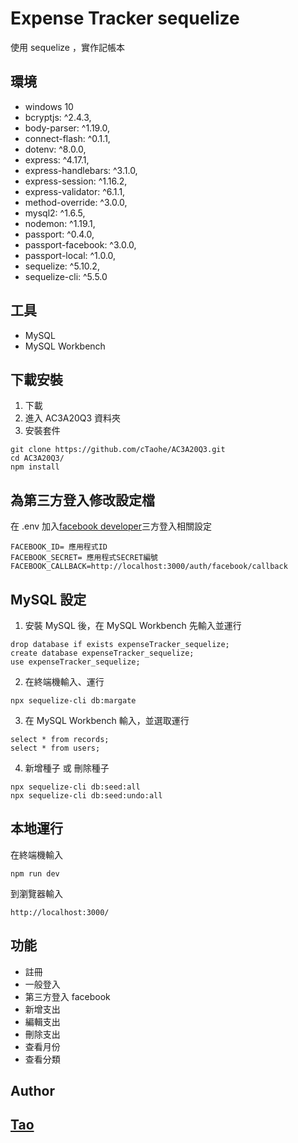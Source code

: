 # Expense Tracker sequelize

使用 sequelize ，實作記帳本

## 環境
- windows 10
- bcryptjs: ^2.4.3,
- body-parser: ^1.19.0,
- connect-flash: ^0.1.1,
- dotenv: ^8.0.0,
- express: ^4.17.1,
- express-handlebars: ^3.1.0,
- express-session: ^1.16.2,
- express-validator: ^6.1.1,
- method-override: ^3.0.0,
- mysql2: ^1.6.5,
- nodemon: ^1.19.1,
- passport: ^0.4.0,
- passport-facebook: ^3.0.0,
- passport-local: ^1.0.0,
- sequelize: ^5.10.2,
- sequelize-cli: ^5.5.0

## 工具

- MySQL
- MySQL Workbench

## 下載安裝

1. 下載
2. 進入 AC3A20Q3 資料夾
3. 安裝套件

```
git clone https://github.com/cTaohe/AC3A20Q3.git
cd AC3A20Q3/
npm install
```
## 為第三方登入修改設定檔

在 .env 加入[facebook developer](https://developers.facebook.com/)三方登入相關設定

```
FACEBOOK_ID= 應用程式ID
FACEBOOK_SECRET= 應用程式SECRET編號
FACEBOOK_CALLBACK=http://localhost:3000/auth/facebook/callback
```
## MySQL 設定

1. 安裝 MySQL 後，在 MySQL Workbench 先輸入並運行

```
drop database if exists expenseTracker_sequelize;
create database expenseTracker_sequelize;
use expenseTracker_sequelize;
```
2. 在終端機輸入、運行
```
npx sequelize-cli db:margate
```
3. 在 MySQL Workbench 輸入，並選取運行
```
select * from records;
select * from users;
```
4. 新增種子 或 刪除種子
```
npx sequelize-cli db:seed:all
npx sequelize-cli db:seed:undo:all
```


## 本地運行

在終端機輸入
```
npm run dev
```

到瀏覽器輸入
```
http://localhost:3000/
```

## 功能

- 註冊
- 一般登入
- 第三方登入 facebook
- 新增支出
- 編輯支出
- 刪除支出
- 查看月份
- 查看分類

## Author

## [Tao](https://github.com/cTaohe)